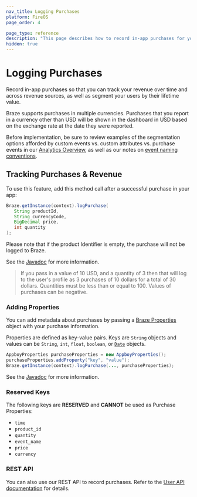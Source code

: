 ```yaml
---
nav_title: Logging Purchases
platform: FireOS
page_order: 4

page_type: reference
description: "This page describes how to record in-app purchases for your FireOS app."
hidden: true
---
```


# Logging Purchases

Record in-app purchases so that you can track your revenue over time and across revenue sources, as well as segment your users by their lifetime value.

Braze supports purchases in multiple currencies. Purchases that you report in a currency other than USD will be shown in the dashboard in USD based on the exchange rate at the date they were reported.

Before implementation, be sure to review examples of the segmentation options afforded by custom events vs. custom attributes vs. purchase events in our [Analytics Overview][3], as well as our notes on [event naming conventions]({{site.baseurl}}/user_guide/data_and_analytics/custom_data/event_naming_conventions/).

## Tracking Purchases & Revenue

To use this feature, add this method call after a successful purchase in your app:

```java
Braze.getInstance(context).logPurchase(
   String productId,
   String currencyCode,
   BigDecimal price,
   int quantity
);
```
Please note that if the product Identifier is empty, the purchase will not be logged to Braze.

See the [Javadoc][8] for more information.

>  If you pass in a value of 10 USD, and a quantity of 3 then that will log to the user's profile as 3 purchases of 10 dollars for a total of 30 dollars. Quantities must be less than or equal to 100. Values of purchases can be negative.

### Adding Properties

You can add metadata about purchases by passing a [Braze Properties][4] object with your purchase information.

Properties are defined as key-value pairs.  Keys are `String` objects and values can be `String`, `int`, `float`, `boolean`, or [`Date`][5] objects.

```java
AppboyProperties purchaseProperties = new AppboyProperties();
purchaseProperties.addProperty("key", "value");
Braze.getInstance(context).logPurchase(..., purchaseProperties);
```

See the [Javadoc][6] for more information.

### Reserved Keys

The following keys are __RESERVED__ and __CANNOT__ be used as Purchase Properties:

- `time`
- `product_id`
- `quantity`
- `event_name`
- `price`
- `currency`

### REST API

You can also use our REST API to record purchases. Refer to the [User API documentation][1] for details.

[1]: {{site.baseurl}}/developer_guide/rest_api/user_data/#user-data
[3]: {{site.baseurl}}/developer_guide/platform_wide/analytics_overview/#user-data-collection
[4]: https://appboy.github.io/appboy-android-sdk/javadocs/com/appboy/models/outgoing/AppboyProperties.html
[5]: http://developer.android.com/reference/java/util/Date.html
[6]: https://appboy.github.io/appboy-android-sdk/javadocs/com/appboy/Appboy.html#logPurchase(java.lang.String,%20java.lang.String,%20java.math.BigDecimal,%20int,%20com.appboy.models.outgoing.AppboyProperties)
[8]: https://appboy.github.io/appboy-android-sdk/javadocs/com/appboy/Appboy.html#logPurchase(java.lang.String,%20java.lang.String,%20java.math.BigDecimal,%20int)
